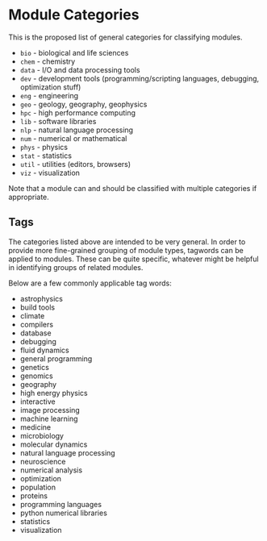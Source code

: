 # Module Categories

This is the proposed list of general categories for classifying modules.

* `bio` - biological and life sciences
* `chem` - chemistry 
* `data` - I/O and data processing tools
* `dev` - development tools (programming/scripting languages, debugging,
  optimization stuff)
* `eng` - engineering 
* `geo` - geology, geography, geophysics
* `hpc` - high performance computing
* `lib` - software libraries
* `nlp` - natural language processing
* `num` - numerical or mathematical
* `phys` - physics
* `stat` - statistics
* `util` - utilities (editors, browsers)
* `viz` - visualization

Note that a module can and should be classified with multiple categories if
appropriate.


## Tags

The categories listed above are intended to be very general.  In order to
provide more fine-grained grouping of module types, tagwords can be applied to
modules. These can be quite specific, whatever might be helpful in identifying
groups of related modules.

Below are a few commonly applicable tag words:

* astrophysics
* build tools
* climate
* compilers
* database
* debugging
* fluid dynamics
* general programming
* genetics
* genomics
* geography
* high energy physics
* interactive
* image processing
* machine learning
* medicine
* microbiology
* molecular dynamics
* natural language processing
* neuroscience
* numerical analysis
* optimization
* population
* proteins
* programming languages
* python numerical libraries
* statistics
* visualization
